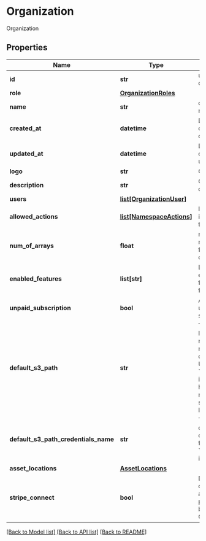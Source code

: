 # Organization

Organization

## Properties

| Name                                 | Type                                              | Description                                                                                                                                                                                  | Notes                 |
| ------------------------------------ | ------------------------------------------------- | -------------------------------------------------------------------------------------------------------------------------------------------------------------------------------------------- | --------------------- |
| **id**                               | **str**                                           | unique ID of organization                                                                                                                                                                    | [optional]            |
| **role**                             | [**OrganizationRoles**](OrganizationRoles.md)     |                                                                                                                                                                                              | [optional]            |
| **name**                             | **str**                                           | organization name must be unique                                                                                                                                                             |
| **created_at**                       | **datetime**                                      | Datetime organization was created in UTC                                                                                                                                                     | [optional]            |
| **updated_at**                       | **datetime**                                      | Datetime organization was updated in UTC                                                                                                                                                     | [optional]            |
| **logo**                             | **str**                                           | Organization logo                                                                                                                                                                            | [optional]            |
| **description**                      | **str**                                           | Organization description                                                                                                                                                                     | [optional]            |
| **users**                            | [**list[OrganizationUser]**](OrganizationUser.md) |                                                                                                                                                                                              | [optional]            |
| **allowed_actions**                  | [**list[NamespaceActions]**](NamespaceActions.md) | list of actions user is allowed to do on this organization                                                                                                                                   | [optional]            |
| **num_of_arrays**                    | **float**                                         | number of registered arrays for this organization                                                                                                                                            | [optional]            |
| **enabled_features**                 | **list[str]**                                     | List of extra/optional/beta features to enable for namespace                                                                                                                                 | [optional] [readonly] |
| **unpaid_subscription**              | **bool**                                          | A notice that the user has an unpaid subscription                                                                                                                                            | [optional] [readonly] |
| **default_s3_path**                  | **str**                                           | The default location to store newly-created notebooks and other assets like UDFs. The name &#x60;default_s3_path&#x60; is a legacy holdover; it may refer to any supported storage location. | [optional]            |
| **default_s3_path_credentials_name** | **str**                                           | The name of the credentials used to create and access files in the &#x60;default_s3_path&#x60;, if needed.                                                                                   | [optional]            |
| **asset_locations**                  | [**AssetLocations**](AssetLocations.md)           |                                                                                                                                                                                              | [optional]            |
| **stripe_connect**                   | **bool**                                          | Denotes that the organization is able to apply pricing to arrays by means of Stripe Connect                                                                                                  | [optional] [readonly] |

[[Back to Model list]](../README.md#documentation-for-models) [[Back to API list]](../README.md#documentation-for-api-endpoints) [[Back to README]](../README.md)
